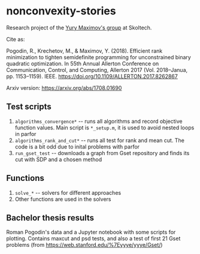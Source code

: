 # nonconvexity-stories
Research project of the [Yury Maximov's group](http://faculty.skoltech.ru/people/yurymaximov) at Skoltech. 

Cite as:

Pogodin, R., Krechetov, M., & Maximov, Y. (2018). Efficient rank minimization to tighten semidefinite programming for unconstrained binary quadratic optimization. In 55th Annual Allerton Conference on Communication, Control, and Computing, Allerton 2017 (Vol. 2018–Janua, pp. 1153–1159). IEEE. https://doi.org/10.1109/ALLERTON.2017.8262867

Arxiv version: https://arxiv.org/abs/1708.01690

## Test scripts
1. `algorithms_convergence*` -- runs all algorithms and record objective function values. Main script is `*_setup.m`, it is used to avoid nested loops in parfor
2. `algorithms_rank_and_cut*` -- runs all test for rank and mean cut. The code is a bit odd due to inital problems with parfor
3. `run_gset_test` -- downloads a graph from Gset repository and finds its cut with SDP and a chosen method
## Functions
1. `solve_*` -- solvers for different approaches
2. Other functions are used in the solvers
## Bachelor thesis results
Roman Pogodin's data and a Jupyter notebook with some scripts for plotting. Contains maxcut and psd tests, and also a test of first 21 Gset problems (from https://web.stanford.edu/%7Eyyye/yyye/Gset/)
